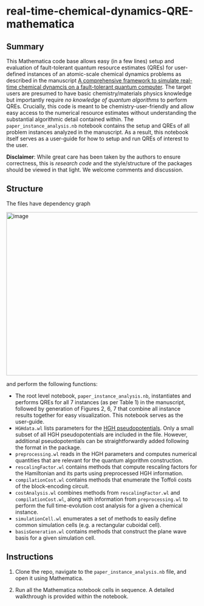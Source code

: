 # real-time-chemical-dynamics-QRE-mathematica

## Summary
This Mathematica code base allows easy (in a few lines) setup and evaluation of fault-tolerant quantum resource estimates (QREs)
for user-defined instances of an atomic-scale chemical dynamics problems as described in the manuscript [A comprehensive framework to simulate real-time chemical dynamcis on a fault-tolerant quantum computer](https://arxiv.org/abs/2504.06348). The target users are presumed to have basic chemistry/materials physics knowledge but importantly require *no knowledge of quantum algorithms* to perform QREs. Crucially, this code is meant to be chemistry-user-friendly and allow easy access to the numerical resource estimates without understanding the substantial algorithmic detail contained within. The `paper_instance_analysis.nb` notebook contains the setup and QREs of all problem instances analyzed in the manuscript. As a result, this notebook itself serves as a user-guide for how to setup and run QREs of interest to the user.

**Disclaimer**: While great care has been taken by the authors to ensure correctness, this is *research code* and the style/structure of the packages should be viewed in that light. We welcome comments and discussion.

## Structure

The files have dependency graph

<img width="512" height="430" alt="image" src="https://github.com/user-attachments/assets/cefdf3e0-1574-4465-adbe-c0addf1542ad" />


and perform the following functions:
- The root level notebook, `paper_instance_analysis.nb`, instantiates and performs QREs for all 7 instances (as per Table 1) in the manuscript, followed by generation of Figures 2, 6, 7 that combine all instance results together for easy visualization. This notebook serves as the user-guide.
- `HGHdata.wl` lists parameters for the [HGH pseudopotentials](https://journals.aps.org/prb/abstract/10.1103/PhysRevB.58.3641). Only a small subset of all HGH pseudopotentials are included in the file. However, additional pseudopotentials can be straightforwardly added following the format in the package.
- `preprocessing.wl` reads in the HGH parameters and computes numerical quantities that are relevant for the quantum algorithm construction.
- `rescalingFactor.wl` contains methods that compute rescaling factors for the Hamiltonian and its parts using preprocessed HGH information.
- `compilationCost.wl` contains methods that enumerate the Toffoli costs of the block-encoding circuit.
- `costAnalysis.wl` combines methods from `rescalingFactor.wl` and `compilationCost.wl`, along with information from `preprocessing.wl` to perform the full time-evolution cost analysis for a given a chemical instance.
- `simulationCell.wl` enumerates a set of methods to easily define common simulation cells (e.g. a rectangular cuboidal cell).
- `basisGeneration.wl` contains methods that construct the plane wave basis for a given simulation cell.

## Instructions
1. Clone the repo, navigate to the `paper_instance_analysis.nb` file, and open it using Mathematica. 

2. Run all the Mathematica notebook cells in sequence. A detailed walkthrough is provided within the notebook.


